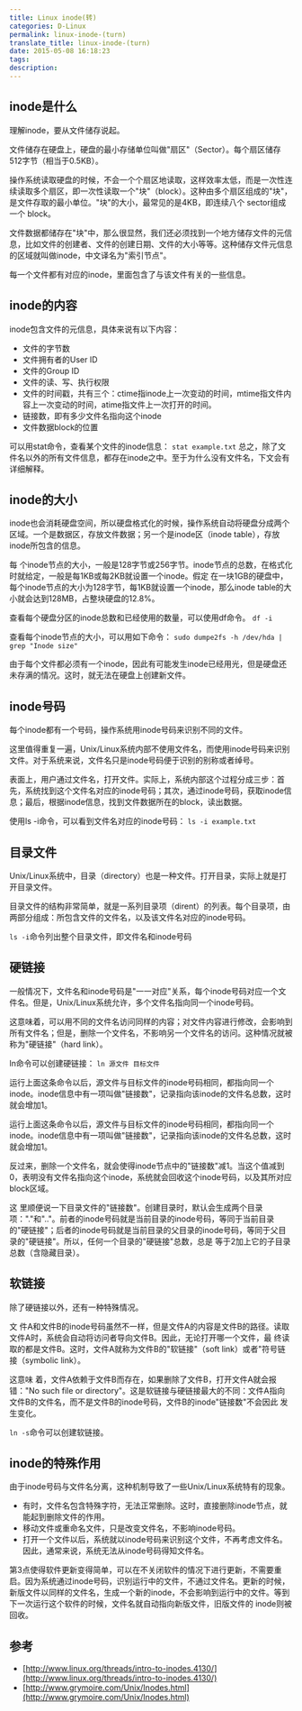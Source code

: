 ```yaml
---
title: Linux inode(转)
categories: D-Linux
permalink: linux-inode-(turn)
translate_title: linux-inode-(turn)
date: 2015-05-08 16:18:23
tags:
description:
---
```

## inode是什么
理解inode，要从文件储存说起。  

文件储存在硬盘上，硬盘的最小存储单位叫做"扇区"（Sector）。每个扇区储存512字节（相当于0.5KB）。  

操作系统读取硬盘的时候，不会一个个扇区地读取，这样效率太低，而是一次性连续读取多个扇区，即一次性读取一个"块"（block）。这种由多个扇区组成的"块"，是文件存取的最小单位。"块"的大小，最常见的是4KB，即连续八个 sector组成一个 block。

文件数据都储存在"块"中，那么很显然，我们还必须找到一个地方储存文件的元信息，比如文件的创建者、文件的创建日期、文件的大小等等。这种储存文件元信息的区域就叫做inode，中文译名为"索引节点"。

每一个文件都有对应的inode，里面包含了与该文件有关的一些信息。

## inode的内容
inode包含文件的元信息，具体来说有以下内容：
* 文件的字节数
* 文件拥有者的User ID
* 文件的Group ID
* 文件的读、写、执行权限
* 文件的时间戳，共有三个：ctime指inode上一次变动的时间，mtime指文件内容上一次变动的时间，atime指文件上一次打开的时间。
* 链接数，即有多少文件名指向这个inode
* 文件数据block的位置

可以用stat命令，查看某个文件的inode信息：
`stat example.txt`
总之，除了文件名以外的所有文件信息，都存在inode之中。至于为什么没有文件名，下文会有详细解释。

## inode的大小
inode也会消耗硬盘空间，所以硬盘格式化的时候，操作系统自动将硬盘分成两个区域。一个是数据区，存放文件数据；另一个是inode区（inode table），存放inode所包含的信息。  

每 个inode节点的大小，一般是128字节或256字节。inode节点的总数，在格式化时就给定，一般是每1KB或每2KB就设置一个inode。假定 在一块1GB的硬盘中，每个inode节点的大小为128字节，每1KB就设置一个inode，那么inode table的大小就会达到128MB，占整块硬盘的12.8%。  

查看每个硬盘分区的inode总数和已经使用的数量，可以使用df命令。
`df -i`

查看每个inode节点的大小，可以用如下命令：
`sudo dumpe2fs -h /dev/hda | grep "Inode size"`

由于每个文件都必须有一个inode，因此有可能发生inode已经用光，但是硬盘还未存满的情况。这时，就无法在硬盘上创建新文件。

## inode号码
每个inode都有一个号码，操作系统用inode号码来识别不同的文件。  

这里值得重复一遍，Unix/Linux系统内部不使用文件名，而使用inode号码来识别文件。对于系统来说，文件名只是inode号码便于识别的别称或者绰号。

表面上，用户通过文件名，打开文件。实际上，系统内部这个过程分成三步：首先，系统找到这个文件名对应的inode号码；其次，通过inode号码，获取inode信息；最后，根据inode信息，找到文件数据所在的block，读出数据。  

使用ls -i命令，可以看到文件名对应的inode号码：
`ls -i example.txt`

## 目录文件
Unix/Linux系统中，目录（directory）也是一种文件。打开目录，实际上就是打开目录文件。  

目录文件的结构非常简单，就是一系列目录项（dirent）的列表。每个目录项，由两部分组成：所包含文件的文件名，以及该文件名对应的inode号码。  

`ls -i`命令列出整个目录文件，即文件名和inode号码

## 硬链接
一般情况下，文件名和inode号码是"一一对应"关系，每个inode号码对应一个文件名。但是，Unix/Linux系统允许，多个文件名指向同一个inode号码。  

这意味着，可以用不同的文件名访问同样的内容；对文件内容进行修改，会影响到所有文件名；但是，删除一个文件名，不影响另一个文件名的访问。这种情况就被称为"硬链接"（hard link）。   

ln命令可以创建硬链接： 
`ln 源文件 目标文件`

运行上面这条命令以后，源文件与目标文件的inode号码相同，都指向同一个inode。inode信息中有一项叫做"链接数"，记录指向该inode的文件名总数，这时就会增加1。  

运行上面这条命令以后，源文件与目标文件的inode号码相同，都指向同一个inode。inode信息中有一项叫做"链接数"，记录指向该inode的文件名总数，这时就会增加1。  

反过来，删除一个文件名，就会使得inode节点中的"链接数"减1。当这个值减到0，表明没有文件名指向这个inode，系统就会回收这个inode号码，以及其所对应block区域。  

这 里顺便说一下目录文件的"链接数"。创建目录时，默认会生成两个目录项："."和".."。前者的inode号码就是当前目录的inode号码，等同于当前目录的"硬链接"；后者的inode号码就是当前目录的父目录的inode号码，等同于父目录的"硬链接"。所以，任何一个目录的"硬链接"总数，总是 等于2加上它的子目录总数（含隐藏目录）。  

## 软链接
除了硬链接以外，还有一种特殊情况。  

文 件A和文件B的inode号码虽然不一样，但是文件A的内容是文件B的路径。读取文件A时，系统会自动将访问者导向文件B。因此，无论打开哪一个文件，最 终读取的都是文件B。这时，文件A就称为文件B的"软链接"（soft link）或者"符号链接（symbolic link）。  

这意味 着，文件A依赖于文件B而存在，如果删除了文件B，打开文件A就会报错："No such file or directory"。这是软链接与硬链接最大的不同：文件A指向文件B的文件名，而不是文件B的inode号码，文件B的inode"链接数"不会因此 发生变化。  

`ln -s`命令可以创建软链接。

## inode的特殊作用
由于inode号码与文件名分离，这种机制导致了一些Unix/Linux系统特有的现象。
*  有时，文件名包含特殊字符，无法正常删除。这时，直接删除inode节点，就能起到删除文件的作用。
*  移动文件或重命名文件，只是改变文件名，不影响inode号码。
*  打开一个文件以后，系统就以inode号码来识别这个文件，不再考虑文件名。因此，通常来说，系统无法从inode号码得知文件名。

第3点使得软件更新变得简单，可以在不关闭软件的情况下进行更新，不需要重启。因为系统通过inode号码，识别运行中的文件，不通过文件名。更新的时候， 新版文件以同样的文件名，生成一个新的inode，不会影响到运行中的文件。等到下一次运行这个软件的时候，文件名就自动指向新版文件，旧版文件的 inode则被回收。

## 参考
* [http://www.linux.org/threads/intro-to-inodes.4130/](http://www.linux.org/threads/intro-to-inodes.4130/)
* [http://www.grymoire.com/Unix/Inodes.html](http://www.grymoire.com/Unix/Inodes.html)
<br />
